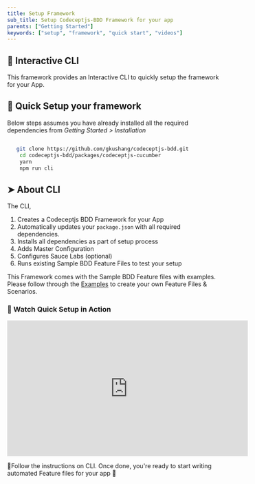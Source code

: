 ```yaml
---
title: Setup Framework
sub_title: Setup Codeceptjs-BDD Framework for your app
parents: ["Getting Started"]
keywords: ["setup", "framework", "quick start", "videos"]
---
```


## 🔳 Interactive CLI

This framework provides an Interactive CLI to quickly setup the framework for your App. 

## 🚀 Quick Setup your framework

Below steps assumes you have already installed all the required dependencies from _Getting Started > Installation_

```bash

   git clone https://github.com/gkushang/codeceptjs-bdd.git
    cd codeceptjs-bdd/packages/codeceptjs-cucumber
    yarn
    npm run cli

```

## ➤ About CLI

The CLI,
1. Creates a Codeceptjs BDD Framework for your App
2. Automatically updates your `package.json` with all required dependencies.
3. Installs all dependencies as part of setup process
4. Adds Master Configuration
5. Configures Sauce Labs (optional)
6. Runs existing Sample BDD Feature Files to test your setup

This Framework comes with the Sample BDD Feature files with examples. Please follow through the [Examples](https://github.com/gkushang/codeceptjs-bdd/tree/develop/packages/codeceptjs-cucumber/acceptance/features) to create your own Feature Files & Scenarios.


### 🎥 Watch Quick Setup in Action

<iframe width="560" height="315" src="https://www.youtube.com/embed/OGrn1ejyb-k" frameborder="0" allow="accelerometer; autoplay; encrypted-media; gyroscope; picture-in-picture" allowfullscreen></iframe>


💯Follow the instructions on CLI. Once done, you're ready to start writing automated Feature files for your app 🎉
